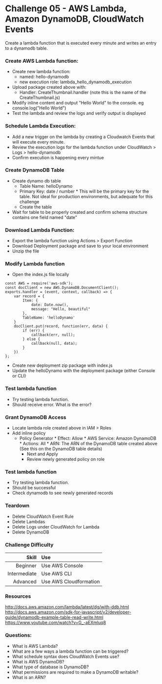 Challenge 05 - AWS Lambda, Amazon DynamoDB, CloudWatch Events
==================

Create a lambda function that is executed every minute and writes an entry to a dynamodb table.

### Create AWS Lambda function:
* Create new lambda function:
	* named: hello-dynamodb 
	* new execution role: lambda_hello_dynamodb_execution
* Upload package created above with:
	* Handler: CreateThumbnail.handler (note this is the name of the CreateThumbnail.js)
* Modify inline content and output "Hello World" to the console.  eg console.log("Hello World")
* Test the lambda and review the logs and verify output is displayed

### Schedule Lambda Execution:
* Add a new trigger on the lambda by creating a Cloudwatch Events that will execute every minute.
* Review the execution logs for the lambda function under CloudWatch > Logs > hello-dynamodb
* Confirm execution is happening every mintue


### Create DynamoDB Table
* Create dynamo db table
	 * Table Name: helloDynamo
	 * Primary Key: date / number 
			* This will be the primary key for the table.  Not ideal for production environments, but adequate for this challenge
	 * Create the table 
* Wait for table to be properly created and confirm schema structure contains one field named "date"

### Download Lambda Function:
* Export the lambda function using Actions > Export Function 
* Download Deployment package and save to your local environment
* Unzip the file

### Modify Lambda function
* Open the index.js file locally
```
const AWS = require('aws-sdk');
const docClient = new AWS.DynamoDB.DocumentClient();
exports.handler = (event, context, callback) => {
	var record = {
		Item: {
			date: Date.now(),
			message: "Hello, beautiful"
		},
		TableName: 'helloDynamo'
	}
	docClient.put(record, function(err, data) {
		if (err) {
			callback(err, null);
		} else {
			callback(null, data);
		}
	})
};
```
* Create new deployment zip package with index.js
* Update the helloDynamo with the deployment package (either Console or CLI)


### Test lambda function
* Try testing lambda function.
* Should receive error.  What is the error?

### Grant DynamoDB Access
* Locate lambda role created above in IAM > Roles
* Add inline policy
	 * Policy Generator
			* Effect: Allow
			* AWS Service: Amazon DynamoDB
			* Actions: All
			* ARN: The ARN of the DynamoDB table created above (See this on the DynamoDB table details)
		* Next and Apply
		* Review newly generated policy on role

### Test lambda function
* Try testing lambda function.
* Should be successful
* Check dynamodb to see newly generated records

### Teardown
* Delete CloudWatch Event Rule
* Delete Lambdas
* Delete Logs under CloudWatch for Lambda
* Delete DynamoDB

### Challenge Difficulty 
Skill | Use
---:|:---
Beginner | Use AWS Console
Intermediate | Use AWS CLI
Advanced | Use AWS Cloudformation

### Resources
http://docs.aws.amazon.com/lambda/latest/dg/with-ddb.html
http://docs.aws.amazon.com/sdk-for-javascript/v2/developer-guide/dynamodb-example-table-read-write.html
https://www.youtube.com/watch?v=G_-aEXmluq8

### Questions:

* What is AWS Lambda?
* What are a few ways a lambda function can be triggered?
* What schedule syntax does CloudWatch Events use?
* What is AWS DynamoDB?
* What type of database is DynamoDB?
* What permissions are required to make a DynamoDB writable?
* What is an ARN?







